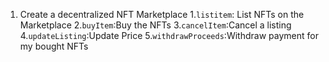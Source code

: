 1. Create a decentralized NFT Marketplace
 1.`listitem`: List NFTs on the Marketplace
 2.`buyItem`:Buy the NFTs
 3.`cancelItem`:Cancel a listing
 4.`updateListing`:Update Price
 5.`withdrawProceeds`:Withdraw payment for my bought NFTs